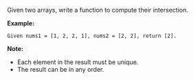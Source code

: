 Given two arrays, write a function to compute their intersection.

**Example:**

```
Given nums1 = [1, 2, 2, 1], nums2 = [2, 2], return [2].
```

**Note:**

- Each element in the result must be unique.
- The result can be in any order.